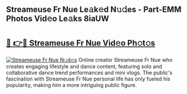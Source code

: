 ## Streameuse Fr Nue Le𝚊k𝚎d N𝚞𝚍es - Part-EMM Photos Vid𝚎o Le𝚊ks 8iaUW

# <h2><a href="http://fbaskjz.evod.top/?m=Streameuse+Fr+Nue">🔗 👉🔴 Streameuse Fr Nue Vid𝚎o Ph𝚘t𝚘s</a></h2>

[![Streameuse Fr Nue N𝚞d𝚎s](https://i.imgur.com/8V9OHl7.gif)](http://fbaskjz.evod.top/?m=Streameuse+Fr+Nue)
Online creator Streameuse Fr Nue who creates engaging lifestyle and dance content, featuring solo and collaborative dance trend performances and mini vlogs. The public's fascination with Streameuse Fr Nue personal life has only fueled his popularity, making him a more intriguing public figure. 
